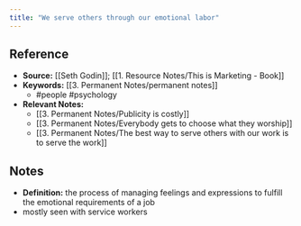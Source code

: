 ```yaml
---
title: "We serve others through our emotional labor"
---
```

## Reference
- **Source:** [[Seth Godin]]; [[1. Resource Notes/This is Marketing - Book]]
- **Keywords:** [[3. Permanent Notes/permanent notes]]
	- #people #psychology 
- **Relevant Notes:**
	- [[3. Permanent Notes/Publicity is costly]]
	- [[3. Permanent Notes/Everybody gets to choose what they worship]]
	- [[3. Permanent Notes/The best way to serve others with our work is to serve the work]]
## Notes
- **Definition:** the process of managing feelings and expressions to fulfill the emotional requirements of a job
- mostly seen with service workers